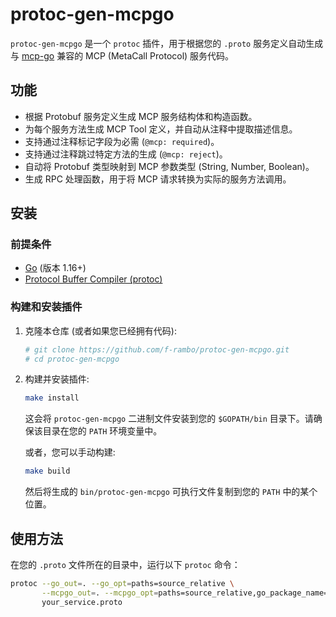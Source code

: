# protoc-gen-mcpgo

`protoc-gen-mcpgo` 是一个 `protoc` 插件，用于根据您的 `.proto` 服务定义自动生成与 [mcp-go](https://github.com/mark3labs/mcp-go) 兼容的 MCP (MetaCall Protocol) 服务代码。

## 功能

- 根据 Protobuf 服务定义生成 MCP 服务结构体和构造函数。
- 为每个服务方法生成 MCP Tool 定义，并自动从注释中提取描述信息。
- 支持通过注释标记字段为必需 (`@mcp: required`)。
- 支持通过注释跳过特定方法的生成 (`@mcp: reject`)。
- 自动将 Protobuf 类型映射到 MCP 参数类型 (String, Number, Boolean)。
- 生成 RPC 处理函数，用于将 MCP 请求转换为实际的服务方法调用。

## 安装

### 前提条件

- [Go](https://golang.org/doc/install) (版本 1.16+)
- [Protocol Buffer Compiler (protoc)](https://grpc.io/docs/protoc-installation/)

### 构建和安装插件

1.  克隆本仓库 (或者如果您已经拥有代码):

    ```bash
    # git clone https://github.com/f-rambo/protoc-gen-mcpgo.git
    # cd protoc-gen-mcpgo
    ```

2.  构建并安装插件:

    ```bash
    make install
    ```

    这会将 `protoc-gen-mcpgo` 二进制文件安装到您的 `$GOPATH/bin` 目录下。请确保该目录在您的 `PATH` 环境变量中。

    或者，您可以手动构建:

    ```bash
    make build
    ```

    然后将生成的 `bin/protoc-gen-mcpgo` 可执行文件复制到您的 `PATH` 中的某个位置。

## 使用方法

在您的 `.proto` 文件所在的目录中，运行以下 `protoc` 命令：

```bash
protoc --go_out=. --go_opt=paths=source_relative \
       --mcpgo_out=. --mcpgo_opt=paths=source_relative,go_package_name=<your_go_package_name>,go_module_name=<your_go_module_name> \
       your_service.proto
```
